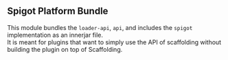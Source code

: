 ## Spigot Platform Bundle
This module bundles the `loader-api`, `api`, and includes the `spigot` implementation as an innerjar file.  
It is meant for plugins that want to simply use the API of scaffolding without building the plugin on top of Scaffolding.
